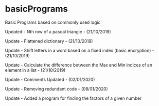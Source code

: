 # basicPrograms
Basic Programs based on commonly used logic

Updated - Nth row of a pascal triangle - (21/10/2019)

Update - Flattened dictionary - (21/10/2019)

Update - Shift letters in a word based on a fixed index (basic encryption) - (21/10/2019)

Update - Calculate the difference between the Max and Min indices of an element in a list - (21/10/2019)

Update - Comments Updated - (02/01/2020)

Update - Removing redundant code - (08/01/2020)

Update - Added a program for finding the factors of a given number
